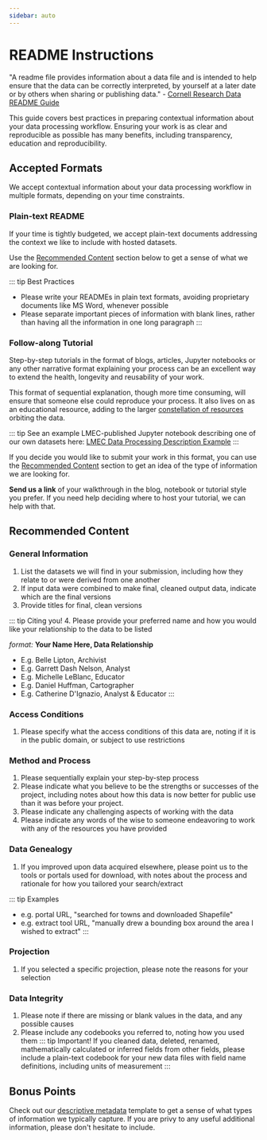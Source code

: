 ```yaml
---
sidebar: auto
---
```


# README Instructions

"A readme file provides information about a data file and is intended to help ensure that the data can be correctly interpreted, by yourself at a later date or by others when sharing or publishing data." - [Cornell Research Data README Guide](https://data.research.cornell.edu/content/readme)

This guide covers best practices in preparing contextual information about your data processing workflow. Ensuring your work is as clear and reproducible as possible has many benefits, including transparency, education and reproducibility.


## Accepted Formats 

We accept contextual information about your data processing workflow in multiple formats, depending on your time constraints.

### Plain-text README
 If your time is tightly budgeted, we accept plain-text documents addressing the context we like to include with hosted datasets. 
 
 Use the [Recommended Content](./readme-instructions.html#recommended-content) section below to get a sense of what we are looking for.

::: tip Best Practices
 
  - Please write your READMEs in plain text formats, avoiding proprietary documents like MS Word, whenever possible
  - Please separate important pieces of information with blank lines, rather than having all the information in one long paragraph
:::

### Follow-along Tutorial

Step-by-step tutorials in the format of blogs, articles, Jupyter notebooks or any other narrative format explaining your process can be an excellent way to extend the health, longevity and reusability of your work.

This format of sequential explanation, though more time consuming, will ensure that someone else could reproduce your process. It also lives on as an educational resource, adding to the larger [constellation of resources](../documentation/schema/resources.html) orbiting the data. 

::: tip
See an example LMEC-published Jupyter notebook describing one of our own datasets here: [LMEC Data Processing Description Example](https://github.com/nblmc/massachusetts-municipal-boundaries)
:::

If you decide you would like to submit your work in this format, you can use the [Recommended Content](./readme-instructions.html#recommended-content) section to get an idea of the type of information we are looking for. 

**Send us a link** of your walkthrough in the blog, notebook or tutorial style you prefer. If you need help deciding where to host your tutorial, we can help with that.

## Recommended Content

### General Information

1. List the datasets we will find in your submission, including how they relate to or were derived from one another
2. If input data were combined to make final, cleaned output data, indicate which are the final versions
3. Provide titles for final, clean versions

::: tip Citing you!
4. Please provide your preferred name and how you would like your relationship to the data to be listed

 *format:* **Your Name Here, Data Relationship**
  - E.g. Belle Lipton, Archivist
  - E.g. Garrett Dash Nelson, Analyst
  - E.g. Michelle LeBlanc, Educator
  - E.g. Daniel Huffman, Cartographer
  - E.g. Catherine D'Ignazio, Analyst & Educator
::: 

### Access Conditions

1. Please specify what the access conditions of this data are, noting if it is in the public domain, or subject to use restrictions

### Method and Process

1. Please sequentially explain your step-by-step process
2.  Please indicate what you believe to be the strengths or successes of the project, including notes about how this data is now better for public use than it was before your project.
3. Please indicate any challenging aspects of working with the data
4. Please indicate any words of the wise to someone endeavoring to work with any of the resources you have provided

### Data Genealogy

1. If you improved upon data acquired elsewhere, please point us to the tools or portals used for download, with notes about the process and rationale for how you tailored your search/extract

::: tip Examples
  - e.g. portal URL, "searched for towns and downloaded Shapefile"
  - e.g. extract tool URL, "manually drew a bounding box around the area I wished to extract"
:::

### Projection

1. If you selected a specific projection, please note the reasons for your selection


### Data Integrity

1. Please note if there are missing or blank values in the data, and any possible causes
2. Please include any codebooks you referred to, noting how you used them
::: tip Important!
If you cleaned data, deleted, renamed, mathematically calculated or inferred fields from other fields, please include a plain-text codebook for your new data files with field name definitions, including units of measurement 
:::

## Bonus Points

Check out our [descriptive metadata](../documentation/schema) template to get a sense of what types of information we typically capture. If you are privy to any useful additional information, please don't hesitate to include.





